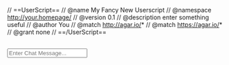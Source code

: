 // ==UserScript==
// @name         My Fancy New Userscript
// @namespace    http://your.homepage/
// @version      0.1
// @description  enter something useful
// @author       You
// @match        http://agar.io/*
// @match        https://agar.io/*
// @grant        none
// ==/UserScript==
<!DOCTYPE html><html><head><meta charset="utf-8"><meta http-equiv="Cache-Control" content="no-cache, no-store, must-revalidate"><meta http-equiv="Pragma" content="no-cache"><meta http-equiv="Expires" content="0"><title>Agar.io</title><link href="http://fonts.googleapis.com/css?family=Ubuntu:300,400,500,700,300italic,400italic,500italic,700italic" rel="stylesheet"><link href="http://cdnjs.cloudflare.com/ajax/libs/twitter-bootstrap/3.3.5/css/bootstrap.min.css" rel="stylesheet"><link href="http://cdnjs.cloudflare.com/ajax/libs/toastr.js/latest/css/toastr.min.css" rel="stylesheet"><script src="http://cdnjs.cloudflare.com/ajax/libs/jquery/1.11.3/jquery.min.js"></script><script src="http://cdnjs.cloudflare.com/ajax/libs/twitter-bootstrap/3.3.5/js/bootstrap.min.js"></script><script src="http://cdnjs.cloudflare.com/ajax/libs/socket.io/1.3.6/socket.io.min.js"></script><script src="http://cdnjs.cloudflare.com/ajax/libs/toastr.js/latest/js/toastr.min.js"></script><script src="https://cdnjs.cloudflare.com/ajax/libs/lodash.js/3.10.1/lodash.min.js"></script><script src="https://cdnjs.cloudflare.com/ajax/libs/bootstrap-colorpicker/2.3.0/js/bootstrap-colorpicker.min.js"></script><script src="https://cdnjs.cloudflare.com/ajax/libs/EventEmitter/4.2.11/EventEmitter.min.js"></script><link href="http://cdnjs.cloudflare.com/ajax/libs/font-awesome/4.4.0/css/font-awesome.min.css" rel="stylesheet"><link href="https://cdnjs.cloudflare.com/ajax/libs/bootstrap-colorpicker/2.3.0/css/bootstrap-colorpicker.min.css" rel="stylesheet"><link href="http://zt-acydwarp.rhcloud.com/agar/css/layout.css" rel="stylesheet"></head><body><div id="fb-root"></div><div id="overlays" style="display:none; position: absolute; left: 0; right: 0; top: 0; bottom: 0; z-index: 200;"><div id="helloContainer" data-logged-in="0" data-has-account-data="0" data-party-state="0" data-results-state="0" data-gamemode><div class="side-container"><div class="agario-panel agario-side-panel agario-profile-panel level"><div class="clearfix profile" style="margin-bottom: 16px;"><img class="agario-profile-picture"><div class="agario-profile-name-container"><span class="agario-profile-name"></span></div></div><div style="position: relative; margin-bottom: -15px;" class="clearfix"><div class="agario-exp-bar progress"><span class="progress-bar-text"></span><div class="progress-bar progress-bar-striped" style="width: 0%;"></div></div><div class="progress-bar-border"></div><div class="progress-bar-star"></div></div></div></div><div id="mainPanel" class="agario-panel"><form role="form"><h2 style="text-align:center;">Ắᶜʸᵈ</h2><input type="text" id="username" value="trial" class="form-control" placeholder="Username" maxlength="15" style="display: none;" required> <input type="password" id="password" value="trial" class="form-control" placeholder="Password" maxlength="15" style="display: none;" required><div id="teamNameContainer" class="input-group"><input type="text" value="Ắᶜʸᵈ〄" id="teamName" class="form-control" placeholder="Team" maxlength="7"> <span class="input-group-btn"><button type="button" class="btn dropdown-toggle" data-toggle="dropdown"><span class="caret"></span></button><ul class="dropdown-menu selectTeam"><li><a onclick="setTeam('Ắᶜʸᵈ〄'); return false;">Ắᶜʸᵈ〄</a></li><li><a onclick="setTeam('ℳ₡|'); return false;">ℳ₡|</a></li><li><a onclick="setTeam('ᓮᗯᗩᘐ夔|'); return false;">ᓮᗯᗩᘐ夔|</a></li><li><a onclick="setTeam('ŦøƉ'); return false;">ŦøƉ</a></li><li><a onclick="setTeam('Ꭻʞℛ'); return false;">Ꭻʞℛ</a></li><li><a onclick="setTeam('¡ℍ¥|'); return false;">¡ℍ¥|</a></li><li><a onclick="setTeam('ヴぃｐ'); return false;">ヴぃｐ</a></li></ul></span></div><div id="nickContainer"><input type="text" id="nick" class="form-control" placeholder="Nickname" maxlength="15" required><div id="colorPicker"><input type="hidden" id="color"> <span class="add-on"><i></i></span></div></div><input type="text" id="customskin" class="form-control" placeholder="Skin URL"><hr><div id="locationUnknown"><select id="region" class="form-control" onchange="setRegion($('#region').val());" required><option selected disabled data-itr="region_select"></option><option value="US-Atlanta" data-itr="region_north_america"></option><option value="BR-Brazil" data-itr="region_south_america"></option><option value="EU-London" data-itr="region_europe"></option><option value="RU-Russia" data-itr="region_russia"></option><option value="TK-Turkey" data-itr="region_turkey"></option><option value="JP-Tokyo" data-itr="region_east_asia"></option><option value="CN-China" data-itr="region_china"></option><option value="SG-Singapore" data-itr="region_oceania"></option></select><div id="locationKnown"></div><select id="gamemode" class="form-control" onchange="setGameMode($(this).val());" required><option selected value=":party" data-itr="party"></option><option data-itr="gamemode_ffa"></option><option value=":teams" data-itr="gamemode_teams"></option><option value=":experimental" data-itr="gamemode_experimental"></option></select></div><button disabled type="submit" onclick="setNick(document.getElementById('nick').value); return false;" class="btn btn-play btn-primary btn-needs-server" data-itr="play"></button> <button disabled type="submit" onclick="setNick(document.getElementById('nick').value); return false;" class="btn btn-play-guest btn-success btn-needs-server" data-itr="play_as_guest"></button> <button onclick="facebookLogin(); return false;" class="btn btn-login btn-primary" data-itr="login_and_play"></button> <button onclick="spectate(); return false;" disabled class="btn btn-warning btn-spectate btn-needs-server" data-itr="spectate"></button> <button onclick="logout(); return false;" class="btn btn-danger btn-logout" data-itr="logout"></button><hr></form><input type="text" placeholder="Party token" class="partyToken form-control"> <button class="btn btn-primary joinParty" onclick="joinParty($('.partyToken').val());">Join</button> <button class="btn btn-success createParty" onclick="$('#helloContainer').attr('data-party-state', '3');createParty();">Create party token</button></div><div id="stats" style="display: none;" class="agario-panel"><h2 style="margin-top: 10px;"><center>Match Results</center></h2><canvas id="statsGraph" width="350" height="230"></canvas><div id="statsPelletsContainer"><span id="statsText" class="stats-food-eaten"></span> <span id="statsSubtext" data-itr="stats_food_eaten"></span></div><div id="statsHighestMassContainer"><span id="statsText" class="stats-highest-mass"></span> <span id="statsSubtext" data-itr="stats_highest_mass"></span></div><div id="statsTimeAliveContainer"><span id="statsText" class="stats-time-alive"></span> <span id="statsSubtext" data-itr="stats_time_alive"></span></div><div id="statsTimeLeaderboardContainer"><span id="statsText" class="stats-leaderboard-time"></span> <span id="statsSubtext" data-itr="stats_leaderboard_time"></span></div><div id="statsPlayerCellsEatenContainer"><span id="statsText" class="stats-cells-eaten"></span> <span id="statsSubtext" data-itr="stats_cells_eaten"></span></div><div id="statsTopPositionContainer"><span id="statsText" class="stats-top-position">?</span> <span id="statsSubtext" data-itr="stats_top_position"></span></div><button id="statsContinue" class="btn btn-primary" data-itr="continue" onclick="closeStats();"></button></div><div class="side-container"><div class="agario-panel agario-side-panel agario-profile-panel hotkeys"><span class="hotkey">[E]</span> Macro Feed<br><span class="hotkey">[Z]</span> Reset Zoom<br><span class="hotkey">[X]</span> Toggle Manual Zoom<br><span class="hotkey">[S]</span> Stop Movement<br><span class="hotkey">[C]</span> Chat Commands<br><span class="hotkey">[L]</span> Copy Leaderboard<br><span class="hotkey">[G]</span> Toggle Grid<br><span class="hotkey">[P]</span> Toggle Pellets<br><span class="hotkey">[M]</span> Toggle Minimap<br><span class="hotkey">[N]</span> Toggle Custom Skins<br><span class="hotkey">[T]</span> Toggle Transparency<br><span class="hotkey">[K]</span> Toggle Cursor Line<br><span class="hotkey">[U]</span> Toggle Blob Guides<br><span class="hotkey">[I]</span> Toggle Indicators<br><span class="hotkey">[O]</span> Toggle Enemy Guides<br><span class="hotkey">[J]</span> Toggle Auto Selector<br><span class="hotkey">[↑↓←→]</span> Manual Blob Selector<br><span class="hotkey">[ENTER]</span> Focus Chat</div></div></div></div><div id="connecting" style="display: none; position: absolute; left: 0; right: 0; top: 0; bottom: 0; z-index: -100;"><div class="connecting-panel" style="width: 350px; background-color: #222; margin: auto; border-radius: 15px; padding: 5px 15px 5px 15px;"><h2 data-itr="connecting"></h2><p data-itr="connect_help"></p></div></div><canvas id="canvas" width="800" height="600"></canvas><div style="font-family:'Ubuntu'">&nbsp;</div><div class="chatOverlay"><div class="chatMessages"></div><input type="text" id="sendMessage" placeholder="Enter Chat Message..."></div><div id="ztLeaderboardOverlay" style="display: none;"><span class="title" data-itr="leaderboard"></span><div id="ztLeaderboardOverlayContent"></div></div><script src="http://zt-acydwarp.rhcloud.com/agar/js/translation.js"></script><script src="http://zt-acydwarp.rhcloud.com/agar/js/main.js"></script></body></html>
